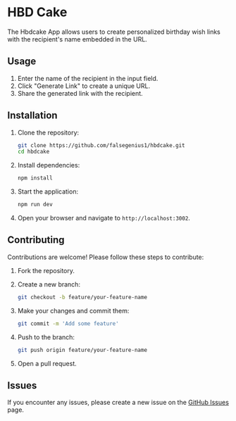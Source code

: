 # HBD Cake

The Hbdcake App allows users to create personalized birthday wish links with the recipient's name embedded in the URL.

## Usage

1. Enter the name of the recipient in the input field.
2. Click "Generate Link" to create a unique URL.
3. Share the generated link with the recipient.

## Installation

1. Clone the repository:
    ```bash
    git clone https://github.com/falsegenius1/hbdcake.git
    cd hbdcake
    ```

2. Install dependencies:
    ```bash
    npm install
    ```

4. Start the application:
    ```bash
    npm run dev
    ```

5. Open your browser and navigate to `http://localhost:3002`.



## Contributing

Contributions are welcome! Please follow these steps to contribute:

1. Fork the repository.
2. Create a new branch:
    ```bash
    git checkout -b feature/your-feature-name
    ```

3. Make your changes and commit them:
    ```bash
    git commit -m 'Add some feature'
    ```

4. Push to the branch:
    ```bash
    git push origin feature/your-feature-name
    ```

5. Open a pull request.

## Issues

If you encounter any issues, please create a new issue on the [GitHub Issues](https://github.com/falsegenius1/hbdcake/issues) page.


